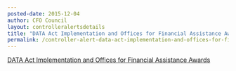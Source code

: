 ```yaml
---
posted-date: 2015-12-04
author: CFO Council
layout: controlleralertsdetails
title: "DATA Act Implementation and Offices for Financial Assistance Awards"
permalink: /controller-alert-data-act-implementation-and-offices-for-financial-assistance-awards/
---
```

[DATA Act Implementation and Offices for Financial Assistance Awards](/assets/files/CONTROLLER-ALERT-DATA-Act-Implementation-and-Offices-for-Financial-Ass....pdf)
